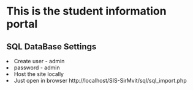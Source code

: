 <h1>This is the student information portal </h1>
<h2>SQL DataBase Settings</h2>
<li>Create user - admin</li>
<li>password    - admin</li>
<li>Host the site locally</li>
<li>Just open in browser http://localhost/SIS-SirMvit/sql/sql_import.php</li> 



